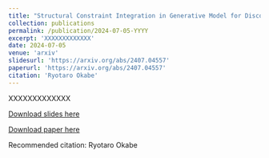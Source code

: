 ```yaml
---
title: "Structural Constraint Integration in Generative Model for Discovery of Quantum Material Candidates"
collection: publications
permalink: /publication/2024-07-05-YYYY
excerpt: 'XXXXXXXXXXXXX'
date: 2024-07-05
venue: 'arxiv'
slidesurl: 'https://arxiv.org/abs/2407.04557'
paperurl: 'https://arxiv.org/abs/2407.04557'
citation: 'Ryotaro Okabe'
---
```

XXXXXXXXXXXXX

[Download slides here](https://arxiv.org/abs/2407.04557)

[Download paper here](https://arxiv.org/abs/2407.04557)

Recommended citation: Ryotaro Okabe